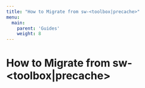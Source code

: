 ```yaml
---
title: "How to Migrate from sw-<toolbox|precache>"
menu:
  main:
    parent: 'Guides'
    weight: 8
---
```


# How to Migrate from sw-<toolbox|precache>

